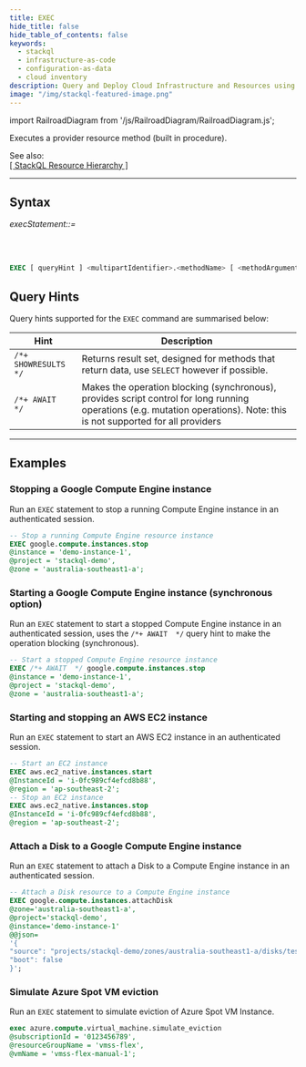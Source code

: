 ```yaml
---
title: EXEC
hide_title: false
hide_table_of_contents: false
keywords:
  - stackql
  - infrastructure-as-code
  - configuration-as-data
  - cloud inventory
description: Query and Deploy Cloud Infrastructure and Resources using SQL
image: "/img/stackql-featured-image.png"
---
```

import RailroadDiagram from '/js/RailroadDiagram/RailroadDiagram.js';

Executes a provider resource method (built in procedure).  

See also:  
[[ StackQL Resource Hierarchy ]](/docs/getting-started/resource-hierarchy)

* * * 

## Syntax

*execStatement::=*

<RailroadDiagram 
type="exec"
/>

&nbsp;  
&nbsp;

```sql
EXEC [ queryHint ] <multipartIdentifier>.<methodName> [ <methodArguments> ];
```

## Query Hints

Query hints supported for the `EXEC` command are summarised below:  

| Hint                 | Description                                                                                                                                                                |
|----------------------|----------------------------------------------------------------------------------------------------------------------------------------------------------------------------|
| `/*+ SHOWRESULTS */` | Returns result set, designed for methods that return data, use `SELECT` however if possible.                                                                               |
| `/*+ AWAIT  */`      | Makes the operation blocking (synchronous), provides script control for long running operations (e.g. mutation operations).  Note: this is not supported for all providers |

* * *

## Examples

### Stopping a Google Compute Engine instance
Run an `EXEC` statement to stop a running Compute Engine instance in an authenticated session.

```sql
-- Stop a running Compute Engine resource instance
EXEC google.compute.instances.stop 
@instance = 'demo-instance-1', 
@project = 'stackql-demo', 
@zone = 'australia-southeast1-a';
```

### Starting a Google Compute Engine instance (synchronous option)
Run an `EXEC` statement to start a stopped Compute Engine instance in an authenticated session, uses the `/*+ AWAIT  */` query hint to make the operation blocking (synchronous).

```sql
-- Start a stopped Compute Engine resource instance
EXEC /*+ AWAIT  */ google.compute.instances.stop 
@instance = 'demo-instance-1', 
@project = 'stackql-demo', 
@zone = 'australia-southeast1-a';
```

### Starting and stopping an AWS EC2 instance
Run an `EXEC` statement to start an AWS EC2 instance in an authenticated session.

```sql
-- Start an EC2 instance
EXEC aws.ec2_native.instances.start 
@InstanceId = 'i-0fc989cf4efcd8b88', 
@region = 'ap-southeast-2';
-- Stop an EC2 instance
EXEC aws.ec2_native.instances.stop 
@InstanceId = 'i-0fc989cf4efcd8b88', 
@region = 'ap-southeast-2';
```

### Attach a Disk to a Google Compute Engine instance
Run an `EXEC` statement to attach a Disk to a Compute Engine instance in an authenticated session.

```sql
-- Attach a Disk resource to a Compute Engine instance
EXEC google.compute.instances.attachDisk 
@zone='australia-southeast1-a', 
@project='stackql-demo', 
@instance='demo-instance-1' 
@@json=
'{
"source": "projects/stackql-demo/zones/australia-southeast1-a/disks/test10gbdisk2", 
"boot": false 
}';
```

### Simulate Azure Spot VM eviction
Run an `EXEC` statement to simulate eviction of Azure Spot VM Instance. 

```sql
exec azure.compute.virtual_machine.simulate_eviction
@subscriptionId = '0123456789',
@resourceGroupName = 'vmss-flex',
@vmName = 'vmss-flex-manual-1';
```
